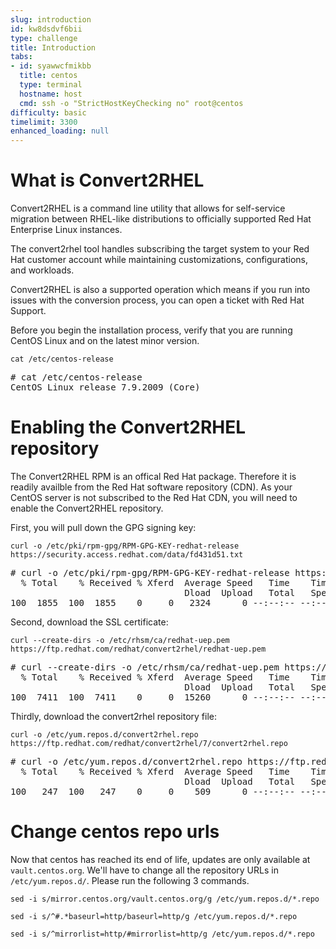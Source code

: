 ```yaml
---
slug: introduction
id: kw8dsdvf6bii
type: challenge
title: Introduction
tabs:
- id: syawwcfmikbb
  title: centos
  type: terminal
  hostname: host
  cmd: ssh -o "StrictHostKeyChecking no" root@centos
difficulty: basic
timelimit: 3300
enhanced_loading: null
---
```


What is Convert2RHEL
===

Convert2RHEL is a command line utility that allows for self-service migration between RHEL-like distributions to officially supported Red Hat Enterprise Linux instances.

The convert2rhel tool handles subscribing the target system to your Red Hat customer account while maintaining customizations, configurations, and workloads.

Convert2RHEL is also a supported operation which means if you run into issues with the conversion process, you can open a ticket with Red Hat Support.

Before you begin the installation process, verify that you are running CentOS Linux and on the latest minor version.

```bash,run
cat /etc/centos-release
```

<pre class='file'>
# cat /etc/centos-release
CentOS Linux release 7.9.2009 (Core)
</pre>

Enabling the Convert2RHEL repository
===

The Convert2RHEL RPM is an offical Red Hat package. Therefore it is readily availble from the Red Hat software repository (CDN). As your CentOS server is not subscribed to the Red Hat CDN, you will need to enable the Convert2RHEL repository.

First, you will pull down the GPG signing key:

```bash,run
curl -o /etc/pki/rpm-gpg/RPM-GPG-KEY-redhat-release https://security.access.redhat.com/data/fd431d51.txt
```

<pre class='file'>
# curl -o /etc/pki/rpm-gpg/RPM-GPG-KEY-redhat-release https://security.access.redhat.com/data/fd431d51.txt
  % Total    % Received % Xferd  Average Speed   Time    Time     Time  Current
                                 Dload  Upload   Total   Spent    Left  Speed
100  1855  100  1855    0     0   2324      0 --:--:-- --:--:-- --:--:--  2324
</pre>

Second, download the SSL certificate:

```bash,run
curl --create-dirs -o /etc/rhsm/ca/redhat-uep.pem https://ftp.redhat.com/redhat/convert2rhel/redhat-uep.pem
```

<pre class='file'>
# curl --create-dirs -o /etc/rhsm/ca/redhat-uep.pem https://ftp.redhat.com/redhat/convert2rhel/redhat-uep.pem
  % Total    % Received % Xferd  Average Speed   Time    Time     Time  Current
                                 Dload  Upload   Total   Spent    Left  Speed
100  7411  100  7411    0     0  15260      0 --:--:-- --:--:-- --:--:-- 15280
</pre>

Thirdly, download the convert2rhel repository file:

```bash,run
curl -o /etc/yum.repos.d/convert2rhel.repo https://ftp.redhat.com/redhat/convert2rhel/7/convert2rhel.repo
```

<pre class='file'>
# curl -o /etc/yum.repos.d/convert2rhel.repo https://ftp.redhat.com/redhat/convert2rhel/7/convert2rhel.repo
  % Total    % Received % Xferd  Average Speed   Time    Time     Time  Current
                                 Dload  Upload   Total   Spent    Left  Speed
100   247  100   247    0     0    509      0 --:--:-- --:--:-- --:--:--   510
</pre>

Change centos repo urls
===

Now that centos has reached its end of life, updates are only available at `vault.centos.org`. We'll have to change all the repository URLs in `/etc/yum.repos.d/`. Please run the following 3 commands.

```bash,run
sed -i s/mirror.centos.org/vault.centos.org/g /etc/yum.repos.d/*.repo
```

```bash,run
sed -i s/^#.*baseurl=http/baseurl=http/g /etc/yum.repos.d/*.repo
```

```bash,run
sed -i s/^mirrorlist=http/#mirrorlist=http/g /etc/yum.repos.d/*.repo
```
